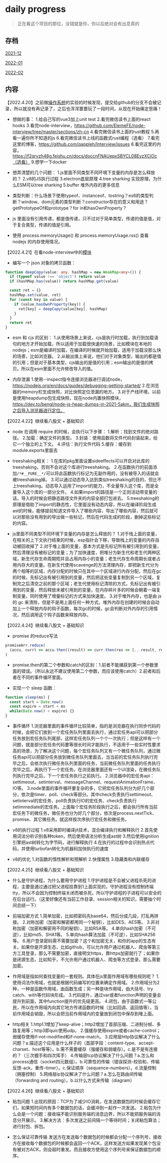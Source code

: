 # daily progress

> 正在看这个项目的那位，没错就是你，你以后绝对会有出息真的

## 存档

[2021-12](./2021-12)

[2022-01](./2022-01)

[2022-02](./2022-02)

## 内容

【2022.4.20】之前做[操作系统](https://mit-public-courses-cn-translatio.gitbook.io/mit6-s081/lec01-introduction-and-examples/1.3-why-hard-and-interesting)的实验的时候发现，提交给github的分支不会被记录，所以就没有再记录了，之后也浑浑噩噩玩了一段时间，从现在开始痛定思痛！

- 想做的事：
1.给自己写的vue3加上unit test
2.看完微信读书上面的react hooks
3.看完node-interview，https://github.com/ElemeFE/node-interview/tree/master/sections/zh-cn
4.看完微信读书上面的rust教程
5.再看一遍你所不知道的js
6.看完微信读书上线的函数式rust编程（选看）
7.看完这里的博客，https://github.com/qappleh/Interview/issues
8.看完这里的内容，https://f2qrvzh48g.feishu.cn/docs/doccnFNAUepxSBYCL08EyzXCjOc（选看）
9.想学一下docker

- 想弄清楚的几个问题：
1.js里面不同类型不同环境下变量的内存是怎么释放的？
2.v8的JS执行过程
3.electron底层原理
4.tree sharking 实现原理，为什么ESM可以tree sharking
5.buffer 堆外内存的更多信息

- 类型判断：什么场景下使用typeof、instanceof、tostring？es6的类型判断？window、dom元素的类型判断？constructor存在的意义和用途？getPrototypeOf和prototype？for in和hasOwnProperty？
- js 里面没有引用传递，都是值传递，只不过对于简单类型，传递的值是值，对于复合类型，传递的值是引用。
- 使用 process.memoryUsage() 和 process.memoryUsage.rss() 查看 nodejs 的内存使用情况。

【2022.4.21】在看node-interview中的[模块](https://github.com/ElemeFE/node-interview/blob/master/sections/zh-cn/module.md)

- 编写一个 json 对象的拷贝函数：

```ts
function deepCopy(value: any, hashMap = new WeakMap<any>()) {
  if (typeof value !== 'object') return value
  if (hashMap.has(value)) return hashMap.get(value)

  const ret = {}
  hashMap.set(value, ret)
  for (const key in value) {
    if (value.hasOwnProperty(key)) {
      ret[key] = deepCopy(value[key], hashMap)
    }
  }
  return ret
}
```

- esm 和 cjs 的区别：
1.从使用场景上来说，cjs是执行时加载，执行到加载语句的地方才开始加载，所以适用于加载很快速的场景，比如模块在本地的nodejs；esm是编译时加载，在编译的时候就开始加载，适用于加载没那么快的场景，比如浏览器。
2.从输出值上来说，他们对于对象类型，输出的都是值的引用；但是对于基本类型，cjs输出的是值的引用；esm输出的是值的拷贝。所以在esm里面不允许修改导入的值。

- 内存泄漏
1.使用--inspect指令连接浏览器进行调试node，https://nodejs.org/en/docs/guides/debugging-getting-started/
2.在浏览器的memory栏生成快照，对比快照定位泄漏的地方。
3.对于产线环境，以前是使用heapdump包生成快照，现在node内置快照模块，https://dev.to/bengl/node-js-heap-dumps-in-2021-5akm，我们生成快照之后导入浏览器进行定位。

【2022.4.22】继续看八股文 + 基础知识

- node 在调用 require 的时候，会执行以下步骤：
1.解析：找到文件的绝对路径。
2.加载：确定文件的类型。
3.封装：使用函数将文件代码封装起来，给它一个独立的上下文。
4.评估：执行文件代码
5.缓存：缓存到module.exports里面去

- treeshaking相关：
1.在库的pkg里面设置sideeffects可以开启对此库的treeshaking，否则不会对这个库进行treeshaking。
2.在函数执行的前面添加```/*#__PURE__*/```可以将此函数执行标记为无副作用的，没有被导入的话就会被treeshaking掉。
3.可以通过动态导入达到类似treeshaking的目的，但比不上treeshaking。动态导入运用了import的能力，不全量导入这个库，而是全量导入这个库的一部分文件。
4.如果import的路径是一个正则活动带变量的话，导入的时候会把静态路径文件夹的内容全部打包进去。
5.treeshaking的原理是借助了import的静态性，它里面没有动态内容，所以在编译阶段生成ast的时候，能够提前知道文件导入了哪些内容，导出了哪些内容，然后就可以对那些没有用到的导出做一些标记，然后在代码生成的阶段，删掉这些标记的内容。

- js里面不同类型不同环境下变量的内存是怎么释放的？
1.对于栈上面的变量，在相关的上下文执行结束的时候，esp指针会下移，导致栈上的变量的内存自动被回收掉了
2.对于堆上面的变量，基本方式是先标记所有被引用到的变量，然后清理没有被标记的变量；为了加快速度，把堆分为新生代和老生代两种区域，新生代存生命周期短并且占用内存小的变量；老生代存生命周期长或者占用内存大的变量。在新生代使用scavenge的方法清理内存，即把新生代分为两个相等的区域，内存分配的时候只在其中一个区域进行内存分配，然后在gc的时候，先标记出有被引用到的变量，然后把这些变量复制到另一个区域，复制完之后清空之前的那个区域；老生代使用标记清除的方式，先标记出有被引用到的变量，然后释放未被引用到的变量，在内存碎片多的时候会朝着一端复制变量，同时使用了增量标记的方式来加快速度。
3.对于堆外内存，也是由 js 的 gc 来清除，但是不是用上面任何一种方式。堆外内存在创建的时候会自动加上一个释放内存的钩子函数，每次gc的时候，gc会判断对外内存的引用情况，然后调用这个钩子函数来释放内存。

【2022.4.24】继续看八股文 + 基础知识

- promise 的reduce写法

```ts
promiseArr.reduce(
  (accu, curr) => accu.then((result) => curr.then(res => [...result, res])), Promise.resolve([])
)
```

- promise.then的第二个参数和catch的区别：1.前者不能捕获到第一个参数里面的错误。（所以永远不建议使用第二个参数，而应该使用catch）2.前者和后者在不同的事件循环里面。

- 实现一个 sleep 函数：

```ts
function sleep(ms) {
  const start = Date.now()
  const expire = start + ms
  while(Date.now() < expire) {}
}
```

- 事件循环
1.浏览器里面的事件循环比较简单，指的是浏览器在执行同步代码的时候，会把它们放到一个宏任务队列里面去执行，通过宏任务api可以把部分任务放到宏任务队列尾部，这样宏任务队列一个个一次执行；但是这样有一个问题，就是部分宏任务代码要等很长时间才能执行，不适用于一些实时性要求高的场景，为了解决这个问题，每个宏任务队列又有一个微任务队列，通过微任务api可以把部分任务放到微任务队列里面去，当当前的宏任务队列执行完毕之后，会依次执行微任务队列里面的任务，当前微任务队列里面的任务执行完毕之后，再执行下一个宏任务。在浏览器里面还有一个UI渲染，在微任务队列执行完毕之后，下一个宏任务执行之前执行。
2.浏览器中的宏任务api：settimeout、setinterval、messageChannel、requestAnimationFrame、IO等。
3.node里面的事件循环要复杂的多，它把宏任务队列分为好几个部分，依次是timer、poll、check等部分。其中check负责执行settimeout、setinterval的宏任务、poll负责执行IO的宏任务、check负责执行setimmediate的宏任务。上面每个宏任务阶段执行之后，都会执行所有当前宏任务下的微任务，微任务也分为好几个部分，依次是process.nextTick、promise、其它微任务。就这样按次序执行宏任务和微任务。

- v8的执行过程
1.v8采用即时编译jit技术，混合编译执行和解释执行
2.首先使用词法分析识别各种token，然后使用语法分析生成ast树
3.然后使用ignition引擎把ast树转化为字节码，进行解释执行
4.在执行的过程中会识别热点代码，并使用turbofan转化为机器码加快执行的速度

- v8的优化
1.对函数的惰性解析和预解析
2.快慢属性
3.隐藏类和内联缓存

【2022.4.25】继续看八股文 + 基础知识

- 什么是守护进程，为什么要用守护进程
1.守护进程是不会被父进程杀死的进程，主要是通过通过把父进程挂靠到1上面实现的，守护进程没有控制终端tty，所以不会因为控制终端关闭而被杀死。所以守护进程的子进程可以安全的在后台运行。（这里好像还有当前工作目录、session相关的知识，需要抽个时间总结一下）

- 前端加密方式
1.简单加密，比如把密码先base64，然后分成几段，打乱再拼接。
2.对称加密（加密和解密都用同一个秘钥），比如DES、AES等。
3.非对称加密（加密和解密用不同的秘钥），比如RSA等。
4.单向hash加密（不可逆），比如md5、SHA1等。
5.单向hash算法加盐（不可逆），比如SHA256等。
6.用户登录密码需不需要加密？这个和加密无关，和你的app的生态有关。如果你是开源生态，比如github，可以允许用户通过机器人、爬虫等第三方工具登录，那么不需要加密，直接明文https，靠https加密就行了；如果你是闭源生态，比如知乎，不允许用户通过机器人、爬虫等方式登录，那么需要加密。

- 作用域是指如何查找变量的一套规则。具体在js里面作用域有哪些规则呢？
1.使用词法作用域，也就是根据代码编写的位置来确定作用域。
2.作用域分为2种，一种是函数作用域，由函数生成；另一种是块作用域，由大括号、try catch、with等代码块形成。
3.代码提升，通过var或者function声明的变量会提升到前面，其中function提升的优先级更高。
4.闭包，由于函数式一等公民，所以在作用域内向其它地方传递函数的时候（比如回调、返回值等），当前作用域会销毁，所以会把当前作用域内的变量放到闭包中保存到堆上面。

- http相关
1.http1.1增加了keep-alive；http2增加了首部压缩、二进制分帧、多路复用等；http3即quic使用udp。
2.强缓存使用expire或者cache-control；弱缓存使用if-not-modified和if-none-match。
3.应用层http协议解决了什么问题？a.描述这个应用是什么样子的（首部字段：content-type、accept-charset、host等等）。b.需不需要缓存（强缓存和弱缓存）。c.是不是有连接的？（三次握手和四次挥手）
4.传输层tcp协议解决了什么问题？a.怎么和process通信（socket四元数组）。b.可靠性的传输（错误探测-校验和、传输反馈-ack，重传-timer）。c.保证顺序（sequence-numbers）。d.流量控制（拥塞控制）
5.网络层ip协议解决了什么问题？a.怎么在路由间传输（forwarding and routing）。b.以什么方式来传输（diagram）

【2022.4.26】继续看八股文 + 基础知识

- 粘包问题
1.出现的原因：TCP为了减少IO消耗，在发送数据包的时候会缓存它们，如果短时间内有多个数据包的话，会缓冲到一起作一次发送。
2.粘包为什么会是一个问题：接收端不能识别服务端的消息边界，所以不能把服务端的消息分开展示。
3.解决方法：多次发送之前间隔一个等待时间；关闭粘包算法；进行封包、拆包。

- 怎么保证可靠传输
发送方在发送每个数据包的时候都会分配一个序列号，接收方在接收每个数据包的时候都会返回一个ACK，这样发送方如果发现某个包没有被对方ACK，则会超时重发。而且接收方使用这个序列号来保证数据包的顺序。


